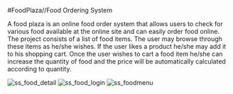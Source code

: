 #FoodPlaza//Food Ordering System


A food plaza is an online food order system that allows users to check for various food available at the online site and can easily order food online. 
The project consists of a list of food items. 
The user may browse through these items as he/she wishes. If the user likes a product he/she may add it to his shopping cart.
Once the user wishes to cart a food item he/she can increase the quantity of food and the price will be automatically calculated according to quantity.

![ss_food_detail](https://user-images.githubusercontent.com/87674750/128327960-9e58f57e-56e5-471a-8d82-7e1894e6dd18.jpg)
![ss_food_login](https://user-images.githubusercontent.com/87674750/128327966-bde6a98b-54a2-4da6-8adc-9ea5158a7b87.jpg)
![ss_foodmenu](https://user-images.githubusercontent.com/87674750/128327977-14fb5751-4dfc-460c-824a-f48ca3bcbd5c.jpg)
